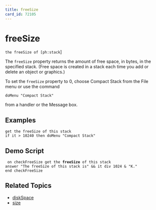 ```yaml
---
title: freeSize
card_id: 72105
---
```


# freeSize

<code>the freeSize of [ph:stack</code>]

The <code>freeSize</code> property returns the amount of free space, in bytes, in the specified stack. (Free space is created in a stack each time you add or delete an object or graphics.) 

To set the <code>freeSize</code> property to 0, choose Compact Stack from the File menu or use the command 

<code>doMenu "Compact Stack"</code>

from a handler or the Message box. 


## Examples

```
get the freeSize of this stack
if it > 10240 then doMenu "Compact Stack"
```

## Demo Script

<code><pre>
on checkFreeSize
  get the <b>freeSize</b> of this stack
  answer "The freeSize of this stack is" && it div 1024 & "K."
end checkFreeSize
</pre></code>

## Related Topics

* [diskSpace](/HyperTalkReference/functions/diskSpace)
* [size](/HyperTalkReference/properties/size)
